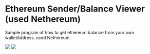 # Ethereum Sender/Balance Viewer (used Nethereum)

Sample program of how to get ethereum balance from your own walletAddress. used Nethereum.

<img src="https://user-images.githubusercontent.com/4960838/47616779-a76b9d80-db04-11e8-94a7-8728030d5b0f.png">

<img src="https://user-images.githubusercontent.com/4960838/47616802-deda4a00-db04-11e8-80e1-031c28eb3d4b.png">
